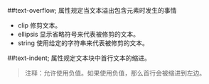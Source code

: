 ##text-overflow; 属性规定当文本溢出包含元素时发生的事情
* clip	 	修剪文本。
* ellipsis 	显示省略符号来代表被修剪的文本。
* string	使用给定的字符串来代表被修剪的文本。

##text-indent; 属性规定文本块中首行文本的缩进。
>注释：允许使用负值。如果使用负值，那么首行会被缩进到左边。
